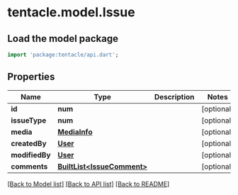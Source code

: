 # tentacle.model.Issue

## Load the model package
```dart
import 'package:tentacle/api.dart';
```

## Properties
Name | Type | Description | Notes
------------ | ------------- | ------------- | -------------
**id** | **num** |  | [optional] 
**issueType** | **num** |  | [optional] 
**media** | [**MediaInfo**](MediaInfo.md) |  | [optional] 
**createdBy** | [**User**](User.md) |  | [optional] 
**modifiedBy** | [**User**](User.md) |  | [optional] 
**comments** | [**BuiltList&lt;IssueComment&gt;**](IssueComment.md) |  | [optional] 

[[Back to Model list]](../README.md#documentation-for-models) [[Back to API list]](../README.md#documentation-for-api-endpoints) [[Back to README]](../README.md)


